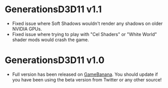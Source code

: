 # GenerationsD3D11 v1.1

* Fixed issue where Soft Shadows wouldn't render any shadows on older NVIDIA GPUs.
* Fixed issue where trying to play with "Cel Shaders" or "White World" shader mods would crash the game.

# GenerationsD3D11 v1.0

* Full version has been released on [GameBanana](https://gamebanana.com/mods/407367). You should update if you have been using the beta version from Twitter or any other source!